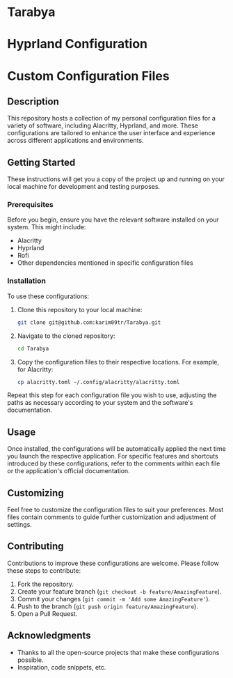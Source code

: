# Tarabya
# Hyprland Configuration
# Custom Configuration Files

## Description

This repository hosts a collection of my personal configuration files for a variety of software, including Alacritty, Hyprland, and more. These configurations are tailored to enhance the user interface and experience across different applications and environments.

## Getting Started

These instructions will get you a copy of the project up and running on your local machine for development and testing purposes.

### Prerequisites

Before you begin, ensure you have the relevant software installed on your system. This might include:

- Alacritty
- Hyprland
- Rofi
- Other dependencies mentioned in specific configuration files

### Installation

To use these configurations:

1. Clone this repository to your local machine:

    ```bash
    git clone git@github.com:karim09tr/Tarabya.git
    ```

2. Navigate to the cloned repository:

    ```bash
    cd Tarabya
    ```

3. Copy the configuration files to their respective locations. For example, for Alacritty:

    ```bash
    cp alacritty.toml ~/.config/alacritty/alacritty.toml
    ```

Repeat this step for each configuration file you wish to use, adjusting the paths as necessary according to your system and the software's documentation.

## Usage

Once installed, the configurations will be automatically applied the next time you launch the respective application. For specific features and shortcuts introduced by these configurations, refer to the comments within each file or the application's official documentation.

## Customizing

Feel free to customize the configuration files to suit your preferences. Most files contain comments to guide further customization and adjustment of settings.

## Contributing

Contributions to improve these configurations are welcome. Please follow these steps to contribute:

1. Fork the repository.
2. Create your feature branch (`git checkout -b feature/AmazingFeature`).
3. Commit your changes (`git commit -m 'Add some AmazingFeature'`).
4. Push to the branch (`git push origin feature/AmazingFeature`).
5. Open a Pull Request.



## Acknowledgments

- Thanks to all the open-source projects that make these configurations possible.
- Inspiration, code snippets, etc.
